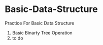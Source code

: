 # Basic-Data-Structure
Practice For Basic Data Structure 

1. Basic Binarty Tree Operation
2. to do
